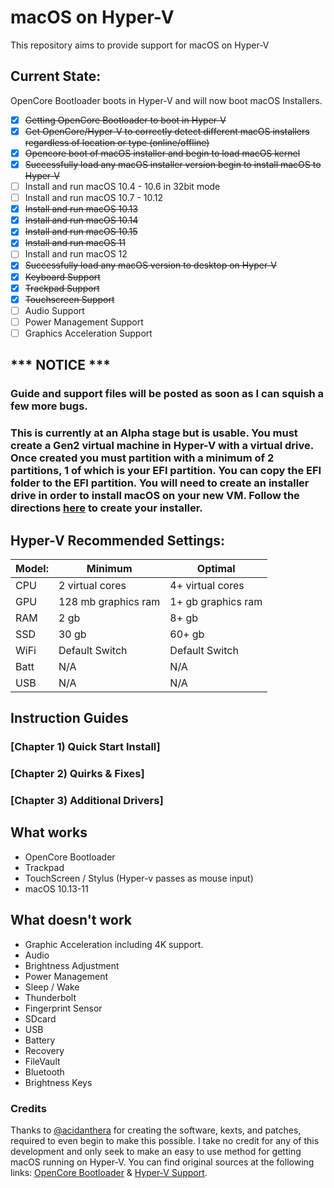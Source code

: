 # macOS on Hyper-V
This repository aims to provide support for macOS on Hyper-V

## Current State:

OpenCore Bootloader boots in Hyper-V and will now boot macOS Installers. 

- [X] ~~Getting OpenCore Bootloader to boot in Hyper-V~~
- [X] ~~Get OpenCore/Hyper-V to correctly detect different macOS installers regardless of location or type (online/offline)~~
- [X] ~~Opencore boot of macOS installer and begin to load macOS kernel~~
- [X] ~~Successfully load any macOS installer version begin to install macOS to Hyper-V~~
- [ ] Install and run macOS 10.4 - 10.6 in 32bit mode
- [ ] Install and run macOS 10.7 - 10.12
- [X] ~~Install and run macOS 10.13~~
- [X] ~~Install and run macOS 10.14~~
- [X] ~~Install and run macOS 10.15~~
- [X] ~~Install and run macOS 11~~
- [ ] Install and run macOS 12
- [X] ~~Successfully load any macOS version to desktop on Hyper-V~~
- [X] ~~Keyboard Support~~
- [X] ~~Trackpad Support~~
- [X] ~~Touchscreen Support~~
- [ ] Audio Support
- [ ] Power Management Support
- [ ] Graphics Acceleration Support

## *** NOTICE ***
### Guide and support files will be posted as soon as I can squish a few more bugs.
### This is currently at an Alpha stage but is usable. You must create a Gen2 virtual machine in Hyper-V with a virtual drive. Once created you must partition with a minimum of 2 partitions, 1 of which is your EFI partition. You can copy the EFI folder to the EFI partition. You will need to create an installer drive in order to install macOS on your new VM. Follow the directions [here](https://github.com/acidanthera/MacHyperVSupport) to create your installer.

## Hyper-V Recommended Settings:

| Model: | Minimum | Optimal |
|---|----------|----------|
|CPU| 2 virtual cores | 4+ virtual cores |
|GPU| 128 mb graphics ram | 1+ gb graphics ram |
|RAM| 2 gb | 8+ gb |
|SSD| 30 gb | 60+ gb |
|WiFi| Default Switch | Default Switch |
|Batt| N/A | N/A |
|USB| N/A | N/A |




## Instruction Guides

### [Chapter 1) Quick Start Install]
### [Chapter 2) Quirks & Fixes]
### [Chapter 3) Additional Drivers]




## What works 

- OpenCore Bootloader
- Trackpad
- TouchScreen / Stylus (Hyper-v passes as mouse input)
- macOS 10.13-11



## What doesn't work

- Graphic Acceleration including 4K support.
- Audio
- Brightness Adjustment
- Power Management
- Sleep / Wake
- Thunderbolt
- Fingerprint Sensor
- SDcard
- USB
- Battery
- Recovery
- FileVault
- Bluetooth
- Brightness Keys





### Credits

Thanks to [@acidanthera](https://github.com/acidanthera) for creating the software, kexts, and patches, required to even begin to make this possible. I take no credit for any of this development and only seek to make an easy to use method for getting macOS running on Hyper-V. You can find original sources at the following links: [OpenCore Bootloader](https://github.com/acidanthera/OpenCorePkg) & [Hyper-V Support](https://github.com/acidanthera/MacHyperVSupport). 
